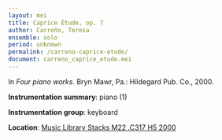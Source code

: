 ```yaml
---
layout: mei
title: Caprice Étude, op. 7
author: Carreño, Teresa
ensemble: solo
period: unknown
permalink: /carreno-caprice-etude/
document: carreno_caprice_etude.mei
---
```


In *Four piano works.* Bryn Mawr, Pa.: Hildegard Pub. Co., 2000.

**Instrumentation summary**: piano (1)

**Instrumentation group**: keyboard

**Location**: <a href="https://tufts-primo.hosted.exlibrisgroup.com/primo-explore/fulldisplay?docid=01TUN_ALMA21107559280003851&context=L&vid=01TUN&lang=en_US&search_scope=EVERYTHING&adaptor=Local%20Search%20Engine&tab=everything&query=any,contains,teresa%20carreno%20four%20piano%20works&offset=0" target="_blank">Music Library Stacks M22 .C317 H5 2000</a>
